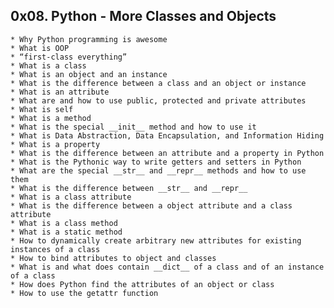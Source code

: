 ## 0x08. Python - More Classes and Objects ##


	* Why Python programming is awesome
	* What is OOP
	* “first-class everything”
	* What is a class
	* What is an object and an instance
	* What is the difference between a class and an object or instance
	* What is an attribute
	* What are and how to use public, protected and private attributes
	* What is self
	* What is a method
	* What is the special __init__ method and how to use it
	* What is Data Abstraction, Data Encapsulation, and Information Hiding
	* What is a property
	* What is the difference between an attribute and a property in Python
	* What is the Pythonic way to write getters and setters in Python
	* What are the special __str__ and __repr__ methods and how to use them
	* What is the difference between __str__ and __repr__
	* What is a class attribute
	* What is the difference between a object attribute and a class attribute
	* What is a class method
	* What is a static method
	* How to dynamically create arbitrary new attributes for existing instances of a class
	* How to bind attributes to object and classes
	* What is and what does contain __dict__ of a class and of an instance of a class
	* How does Python find the attributes of an object or class
	* How to use the getattr function
